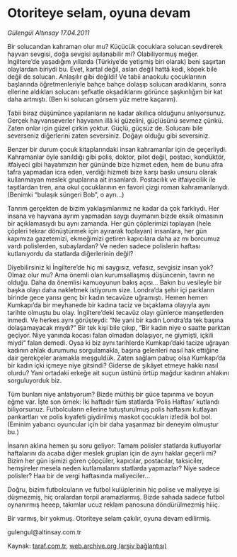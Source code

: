 # Otoriteye selam, oyuna devam

*Gülengül Altınsay 17.04.2011*

<div class="yazi"><p>Bir solucandan kahraman olur mu? Küçücük çocuklara solucan sevdirerek hayvan sevgisi, doğa sevgisi aşılanabilir mi? Olabiliyormuş meğer. İngiltere’de yaşadığım yıllarda (Türkiye’de yetişmiş biri olarak) beni şaşırtan olaylardan biriydi bu. Evet, kartal değil, aslan değil hattâ kedi, köpek bile değil de solucan. Anlaşılır gibi değildi! Ve tabii anaokulu çocuklarının başlarında öğretmenleriyle bahçe bahçe dolaşıp solucan aradıklarını, sonra ellerine aldıkları solucanı şefkatle okşadıklarını görünce şaşkınlığım bir kat daha artmıştı. (Ben ki solucan görsem yüz metre kaçarım).</p>
<p>Tabii biraz düşününce yapılanların ne kadar akıllıca olduğunu anlıyorsunuz. Gerçek hayvanseverler hayvanın illâ ki güzelini, güçlüsünü sevmez çünkü. Zaten onlar için güzel çirkin yoktur. Güçlü, güçsüz de. Solucanı bile severseniz diğerlerini zaten seversiniz. Doğayı olduğu gibi seversiniz.</p>
<p>Benzer bir durum çocuk kitaplarındaki insan kahramanlar için de geçerliydi. Kahramanlar öyle sanıldığı gibi polis, doktor, pilot değil, postacı, kondüktör, itfaiyeci gibi hayatımızın her gününde bize hizmet eden, hem de bunu afra tafra yapmadan icra eden, verdiği hizmeti bize karşı baskı unsuru olarak kullanmayan meslek gruplarına ait insanlardı. Postacılık ve itfaiyecilik ile taşıtlardan tren, ana okul çocuklarının en favori çizgi roman kahramanlarıydı. (Benimki “bulaşık süngeri Bob”, o ayrı...)</p>
<p>Tanrım gerçekten de bizim yaklaşımlarımız ne kadar da çok farklıydı. Her insana ve hayvana ayrım yapmadan saygı duymanın bizde eksik olmasının bir açıklamasıydı bu aynı zamanda. Her gün çöplerimizi toplayan (hele çöpleri tekrar dönüştürmek için ayırarak toplayan) insanlara, her gün kapımıza gazetemizi, ekmeğimizi getiren kapıcılara daha az mı borcumuz vardı polislerden, subaylardan? Ve neden sadece polislerin haftası kutlanıyordu da statlarda diğerlerinin değil?</p>
<p>Diyebilirsiniz ki İngiltere’de hiç mi saygısız, vefasız, sevgisiz insan yok? Olmaz olur mu? Ama önemli olan kurumsallaşmış düşüncenin, tavrın ne olduğu. Daha da önemlisi kamuoyunun bakış açısı... Bakın bu vesileyle bir başka olayı daha nakletmek istiyorum size. Londra’da şehir içi parkların birinde gece yarısı genç bir kadın tecavüze uğramıştı. Hemen hemen Kumkapı’da bir meyhanede bir kadına taciz ve bıçaklama olayıyla aynı tarihte olmuştu bu olay. İngiltere’deki tecavüz olayı günlerce manşetlerden inmedi. Ve herkes aynı görüşteydi: “Ne yani bir kadın Londra’da tek başına dolaşamayacak mıydı?” Bir tek kişi bile çıkıp, “Bir kadın niye o saatte parktan geçiyor. Niye yanında kocası falan olmadan dolaşıyor, ne giymişti, içkili miydi“ falan demedi. Oysa ki biz aynı tarihlerde Kumkapı’daki tacize uğrayan kadının ahlak durumunu sorgulamakla, başına gelenleri nasıl hak ettiğine dair gerekçeler aramakla meşguldük. Zaten sağlam pabuç olsa Kumkapı’da bir kadın içki içmeye niye gitsindi? Giderse de şikâyet etmeye hakkı nasıl olurdu? Yani ortadaki erkeğe ait suçun üstünü örtüp mağdur kadının ahlakını sorguluyorduk biz.</p>
<p>Tüm bunları niye anlatıyorum? Bizde müthiş bir güce tapınma ve boyun eğme var. İşte son örnek: İki haftadır tüm statlarda ‘Polis Haftası’ kutlandı biliyorsunuz. Futbolcuların ellerine tutuşturulmuş polis haftasını kutlayan pankartları ve polis kıyafeti giydirilmiş maskot çocukları izledik bol bol. (Eminim yabancı oyuncular için bir daha yaşanmaz bir deneyim olmuştur bu.)</p>
<p>İnsanın aklına hemen şu soru geliyor: Tamam polisler statlarda kutluyorlar haftalarını da acaba diğer meslek grupları için de aynı haklar geçerli mi? Bizim her gün işimizi gören çöpçüler, kapıcılar, postacılar, taksiciler, hemşireler mesela neden kutlamalarını statlarda yapmazlar? Niye sadece polisler? Haa bir de vergi haftasında maliyeciler...</p>
<p>Doğru, bizim futbolcuların ve futbol kulüplerinin hiç polise ve maliyeye işi düşmezmiş, hiç oralardan torpil aramazlarmış. Bizde sahada sadece futbol oynanırmış heeep, takımlar ucuz reklam panosuna döndürülmezmiş hiiiç.</p>
<p>Bir varmış, bir yokmuş. Otoriteye selam çakılır, oyuna devam edilirmiş.</p>
<p>gulengul@altinsay.com.tr</p>
</div>

Kaynak: [taraf.com.tr](http://www.taraf.com.tr/gulengul-altinsay/makale-otoriteye-selam-oyuna-devam.htm), [web.archive.org (arşiv bağlantısı)](http://web.archive.org/web/20130624054031/http://www.taraf.com.tr/gulengul-altinsay/makale-otoriteye-selam-oyuna-devam.htm)
